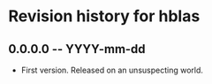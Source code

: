 # Revision history for hblas

## 0.0.0.0 -- YYYY-mm-dd

* First version. Released on an unsuspecting world.
